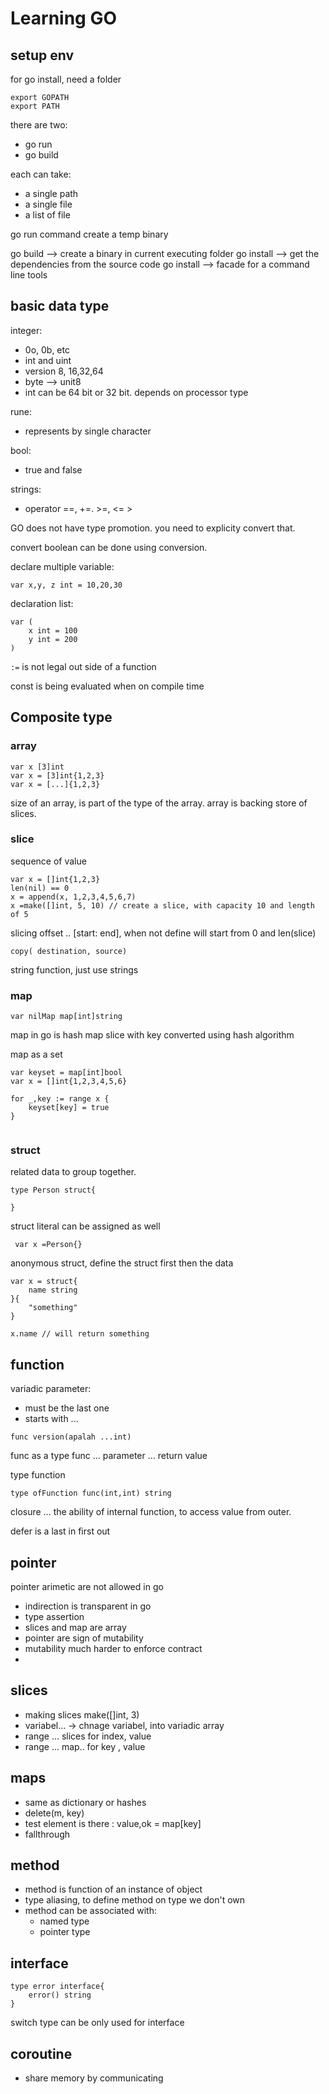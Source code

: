 # Learning GO

## setup env
for go install, need a folder 
```
export GOPATH
export PATH
```

there are two:
- go run
- go build

each can take:
- a single path
- a single file
- a list of file

go run command create a temp binary

go build --> create a binary in current executing folder
go install --> get the dependencies from the source code
go install --> facade for a command line tools

## basic data type

integer:
- 0o, 0b, etc
- int and uint
- version 8, 16,32,64
- byte --> unit8
- int can be 64 bit or 32 bit. depends on processor type

rune:
- represents by single character

bool:
- true and false

strings:
- operator ==, +=. >=, <= >

GO does not have type promotion. you need to explicity convert that.

convert boolean can be done using conversion.

declare multiple variable:
```
var x,y, z int = 10,20,30
```

declaration list:
```
var (
    x int = 100
    y int = 200
)
```

`:=` is not legal out side of a function

const is being evaluated when on compile time


## Composite type
### array
```
var x [3]int
var x = [3]int{1,2,3}
var x = [...]{1,2,3}
```

size of an array, is part of the type of the array.
array is backing store of slices.

### slice

sequence of value
```
var x = []int{1,2,3}
len(nil) == 0
x = append(x, 1,2,3,4,5,6,7)
x =make([]int, 5, 10) // create a slice, with capacity 10 and length of 5

```
slicing offset .. [start: end], when not define will start from 0 and len(slice)

```
copy( destination, source)
```

string function, just use strings

### map

```
var nilMap map[int]string
```

map in go is hash map
slice with key converted using hash algorithm

map as a set

```
var keyset = map[int]bool
var x = []int{1,2,3,4,5,6}

for _,key := range x {
    keyset[key] = true
}


```

### struct

related data to group together.

```
type Person struct{

}
```
struct literal can be assigned as well
```
 var x =Person{}
```

anonymous struct, define the struct first then the data

```
var x = struct{
    name string
}{
    "something"
}

x.name // will return something
```

## function

variadic parameter:
- must be the last one
- starts with ...

```
func version(apalah ...int)
```
func as a type
func ... parameter ... return value

type function

```
type ofFunction func(int,int) string
```

closure ... the ability of internal function, to access value from
outer.

defer is a last in first out

## pointer

pointer arimetic are not allowed in go
- indirection is transparent in go
- type assertion
- slices and map are array
- pointer are sign of mutability
- mutability much harder to enforce contract
- 

## slices
- making slices make([]int, 3)
- variabel... -> chnage variabel, into variadic array
-  range ... slices for index, value
- range ... map.. for key , value

## maps
- same as dictionary or hashes
- delete(m, key)
- test element is there : value,ok = map[key]
- fallthrough


## method
- method is function of an instance of object
- type aliasing, to define method on type we don't own
- method can be associated with:
    - named type
    - pointer type

## interface
```
type error interface{
    error() string
}
```
switch type can be only used for interface

## coroutine
- share memory by communicating



